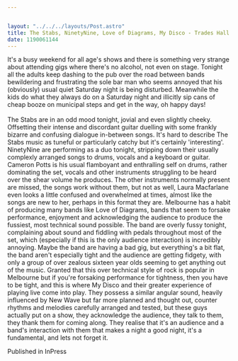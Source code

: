 ```yaml
---


layout: "../../../layouts/Post.astro"
title: The Stabs, NinetyNine, Love of Diagrams, My Disco - Trades Hall
date: 1190061144
---
```

It's a busy weekend for all age's shows and there is something very strange about attending gigs where there's no alcohol, not even on stage. Tonight all the adults keep dashing to the pub over the road between bands bewildering and frustrating the sole bar man who seems annoyed that his (obviously) usual quiet Saturday night is being disturbed. Meanwhile the kids do what they always do on a Saturday night and illicitly sip cans of cheap booze on municipal steps and get in the way, oh happy days!<br><br>The Stabs are in an odd mood tonight, jovial and even slightly cheeky. Offsetting their intense and discordant guitar duelling with some frankly bizarre and confusing dialogue in-between songs. It's hard to describe The Stabs music as tuneful or particularly catchy but it's certainly 'interesting'. NinetyNine are performing as a duo tonight, stripping down their usually complexly arranged songs to drums, vocals and a keyboard or guitar. Cameron Potts is his usual flamboyant and enthralling self on drums, rather dominating the set, vocals and other instruments struggling to be heard over the shear volume he produces. The other instruments normally present are missed, the songs work without them, but not as well, Laura Macfarlane even looks a little confused and overwhelmed at times, almost like the songs are new to her, perhaps in this format they are. Melbourne has a habit of producing many bands like Love of Diagrams, bands that seem to forsake performance, enjoyment and acknowledging the audience to produce the fussiest, most technical sound possible. The band are overly fussy tonight, complaining about sound and fiddling with pedals throughout most of the set, which (especially if this is the only audience interaction) is incredibly annoying. Maybe the band are having a bad gig, but everything's a bit flat, the band aren't especially tight and the audience are getting fidgety, with only a group of over zealous sixteen year olds seeming to get anything out of the music. Granted that this over technical style of rock is popular in Melbourne but if you're forsaking performance for tightness, then you have to be tight, and this is where My Disco and their greater experience of playing live come into play. They possess a similar angular sound, heavily influenced by New Wave but far more planned and thought out, counter rhythms and melodies carefully arranged and tested, but these guys actually put on a show, they acknowledge the audience, they talk to them, they thank them for coming along. They realise that it's an audience and a band's interaction with them that makes a night a good night, it's a fundamental, and lets not forget it.


Published in InPress
